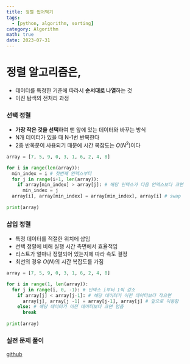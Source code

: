 ```yaml
---
title: 정렬 씹어먹기
tags:
  - [python, algorithm, sorting]
category: Algorithm
math: true
date: 2023-07-31
---
```


# 정렬 알고리즘은,

- 데이터를 특정한 기준에 따라서 **순서대로 나열**하는 것
- 이진 탐색의 전처리 과정



### 선택 정렬

- **가장 작은 것을 선택**하여 맨 앞에 있는 데이터와 바꾸는 방식
- N개 데이터가 있을 때 N-1번 반복한다
- 2중 반목문이 사용되기 때문에 시간 복잡도는 $O(N^2)$이다

```python
array = [7, 5, 9, 0, 3, 1, 6, 2, 4, 8]

for i in range(len(array)):
  min_index = i # 첫번째 인덱스부터
  for j in range(i+1, len(array)):
    if array[min_index] > array[j]: # 해당 인덱스가 다음 인덱스보다 크면
      min_index = j
  array[i], array[min_index] = array[min_index], array[i] # swap
  
print(array)
```



### 삽입 정렬

- 특정 데이터를 적절한 위치에 삽입
- 선택 정렬에 비해 실행 시간 측면에서 효율적임
- 리스트가 얼마나 정렬되어 있는지에 따라 속도 결정
- 최선의 경우 $O(N)$의 시간 복잡도를 가짐

```python
array = [7, 5, 9, 0, 3, 1, 6, 2, 4, 8]

for i in range(1, len(array)):
  for j in range(i, 0, -1): # 인덱스 i부터 1씩 감소
    if array[j] < array[j-1]: # 해당 데이터가 이전 데이터보다 작으면
      array[j], array[j -1] = array[j-1], array[j] # 앞으로 이동함
    else: # 해당 데이터가 이전 데이터보다 크면 멈춤
      break
      
print(array)
```



### 실전 문제 풀이

[github]('https://github.com/rurube/coding-test')